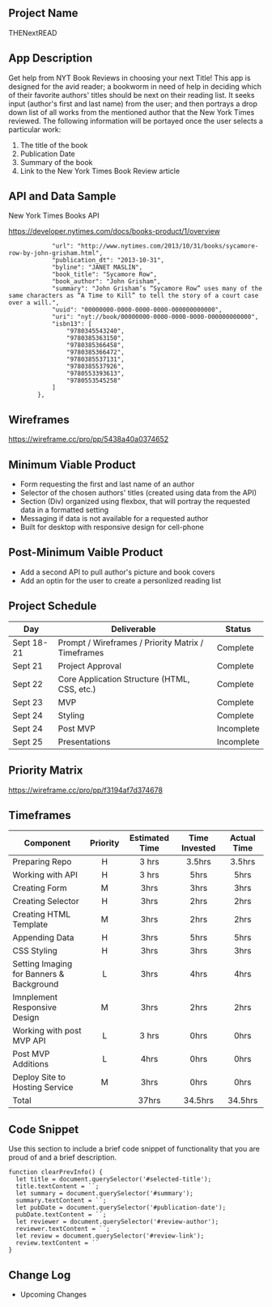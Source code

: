 ## Project Name
THENextREAD

## App Description

Get help from NYT Book Reviews in choosing your next Title! This app is designed for the avid reader; a bookworm in need of help in deciding which of their favorite authors' titles should be next on their reading list. It seeks input (author's first and last name) from the user; and then portrays a drop down list of all works from the mentioned author that the New York Times reviewed. The following information will be portayed once the user selects a particular work:

1. The title of the book
2. Publication Date
3. Summary of the book
4. Link to the New York Times Book Review article


## API and Data Sample

New York Times Books API

https://developer.nytimes.com/docs/books-product/1/overview


```{
            "url": "http://www.nytimes.com/2013/10/31/books/sycamore-row-by-john-grisham.html",
            "publication_dt": "2013-10-31",
            "byline": "JANET MASLIN",
            "book_title": "Sycamore Row",
            "book_author": "John Grisham",
            "summary": "John Grisham’s “Sycamore Row” uses many of the same characters as “A Time to Kill” to tell the story of a court case over a will.",
            "uuid": "00000000-0000-0000-0000-000000000000",
            "uri": "nyt://book/00000000-0000-0000-0000-000000000000",
            "isbn13": [
                "9780345543240",
                "9780385363150",
                "9780385366458",
                "9780385366472",
                "9780385537131",
                "9780385537926",
                "9780553393613",
                "9780553545258"
            ]
        },
```

## Wireframes

https://wireframe.cc/pro/pp/5438a40a0374652

## Minimum Viable Product

  * Form requesting the first and last name of an author
  * Selector of the chosen authors' titles (created using data from the API)
  * Section (Div) organized using flexbox, that will portray the requested data in a formatted setting
  * Messaging if data is not available for a requested author
  * Built for desktop with responsive design for cell-phone
  
## Post-Minimum Vaible Product

  * Add a second API to pull author's picture and book covers
  * Add an optin for the user to create a personlized reading list

## Project Schedule

|  Day | Deliverable | Status
|---|---| ---|
|Sept 18-21| Prompt / Wireframes / Priority Matrix / Timeframes | Complete
|Sept 21| Project Approval | Complete
|Sept 22| Core Application Structure (HTML, CSS, etc.) | Complete
|Sept 23| MVP | Complete
|Sept 24| Styling | Complete
|Sept 24| Post MVP | Incomplete
|Sept 25| Presentations | Incomplete

## Priority Matrix

https://wireframe.cc/pro/pp/f3194af7d374678

## Timeframes

| Component | Priority | Estimated Time | Time Invested | Actual Time |
| --- | :---: |  :---: | :---: | :---: |
| Preparing Repo | H | 3 hrs| 3.5hrs | 3.5hrs |
| Working with API | H | 3 hrs| 5hrs | 5hrs |
| Creating Form | M | 3hrs| 3hrs | 3hrs |
| Creating Selector | H | 3hrs| 2hrs | 2hrs |
| Creating HTML Template | M | 3hrs| 2hrs | 2hrs |
| Appending Data | H | 3hrs| 5hrs | 5hrs |
| CSS Styling | H | 3hrs| 3hrs | 3hrs |
| Setting Imaging for Banners & Background | L | 3hrs| 4hrs | 4hrs |
| Imnplement Responsive Design | M | 3hrs| 2hrs | 2hrs |
| Working with post MVP API | L | 3 hrs| 0hrs | 0hrs |
| Post MVP Additions | L | 4hrs| 0hrs | 0hrs |
| Deploy Site to Hosting Service | M | 3hrs| 0hrs | 0hrs |
| Total |   | 37hrs| 34.5hrs | 34.5hrs |

## Code Snippet

Use this section to include a brief code snippet of functionality that you are proud of and a brief description.  

```
function clearPrevInfo() {
  let title = document.querySelector('#selected-title');
  title.textContent = ``;
  let summary = document.querySelector('#summary');
  summary.textContent = ``;
  let pubDate = document.querySelector('#publication-date');
  pubDate.textContent = ``;
  let reviewer = document.querySelector('#review-author');
  reviewer.textContent = ``;
  let review = document.querySelector('#review-link');
  review.textContent = `` 
}
```

## Change Log
 * Upcoming Changes
